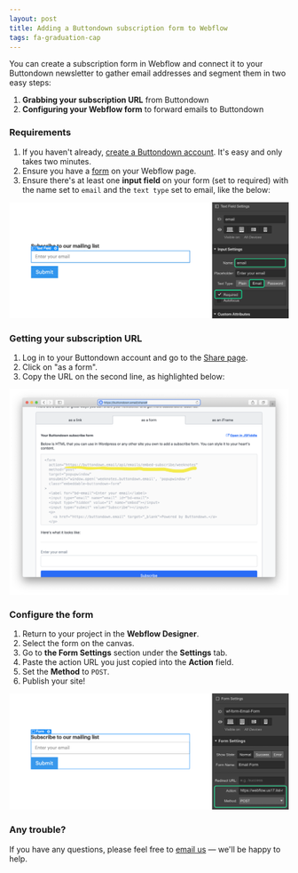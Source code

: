 ```yaml
---
layout: post
title: Adding a Buttondown subscription form to Webflow
tags: fa-graduation-cap
---
```

You can create a subscription form in Webflow and connect it to your Buttondown newsletter to gather email addresses and segment them in two easy steps:

1. **Grabbing your subscription URL** from Buttondown
2. **Configuring your Webflow form** to forward emails to Buttondown

### Requirements

1. If you haven't already, [create a Buttondown account](https://buttondown.email/register).  It's easy and only takes two minutes.
2. Ensure you have a [form](https://university.webflow.com/article/intro-to-forms) on your Webflow page.
3. Ensure there's at least one **input field** on your form (set to required) with the name set to `email` and the `text type` set to email, like the below:

![](/img/59.jpg)

### Getting your subscription URL

1. Log in to your Buttondown account and go to the [Share page](https://buttondown.email/share#).
2. Click on "as a form".
3. Copy the URL on the second line, as highlighted below:

![](/img/9.png)

### Configure the form

1. Return to your project in the **Webflow Designer**.
2. Select the form on the canvas.
3. Go to **the Form Settings** section under the **Settings** tab.
4. Paste the action URL you just copied into the **Action** field.
5. Set the **Method** to `POST`.
6. Publish your site!

![](/img/10.png)

### Any trouble?

If you have any questions, please feel free to [email us](mailto:support@buttondown.email) — we'll be happy to help.
